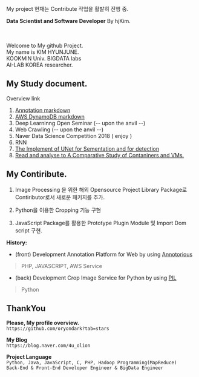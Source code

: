 My project
현재는 Contribute 작업을 활발히 진행 중.

**Data Scientist and Software Developer**
By hjKim.

<br>
<br>
Welcome to My github Project.<br>
My name is KIM HYUNJUNE.<br>
KOOKMIN Univ. BIGDATA labs<br>
AI-LAB KOREA researcher.
<br>

My Study document.
-
Overview link

1. [Annotation markdown][1]
2. [AWS DynamoDB markdown][2]
3. Deep Learninng Open Seminar (-- upon the anvil --)
4. Web Crawling (-- upon the anvil --)
5. Naver Data Science Competition 2018 ( enjoy )
6. RNN
7. [The Implement of UNet for Sementation and for detection](https://blog.naver.com/4u_olion/221351002145)
8. [Read and analyse to A Comparative Study of Contaniners and VMs.](https://blog.naver.com/4u_olion/221371562138)


[1]:https://github.com/oryondark/-/tree/master/Annotation
[2]:https://github.com/oryondark/-/tree/master/AWS_DynamoDB


My Contiribute.
--------

1. Image Processing 을 위한 해외 Opensource Project Library Package로 Contiributor로서 새로운 패키지를 추가.

2. Python을 이용한 Cropping 기능 구현

3. JavaScript Package를 활용한 Prototype Plugin Module 및 Import Dom script 구현.



**History:**
  * (front) Development Annotation Platform for Web by using [Annotorious] 
   > PHP, JAVASCRIPT, AWS Service
   
  * (back) Development Crop Image Service for Python by using [PIL]
   > Python

  
ThankYou
--------

**Please, My profile overview.**<br>
``` https://github.com/oryondark?tab=stars ```

**My Blog**<br>
``` https://blog.naver.com/4u_olion ```

**Project Language**<br>
``` Python, Java, JavaScript, C, PHP, Hadoop Programming(MapReduce) ```
<br>
``` Back-End & Front-End Developer Engineer & BigData Engineer ```


[Annotorious]:https://github.com/annotorious/annotorious
[PIL]:https://pillow.readthedocs.io/en/5.1.x/
